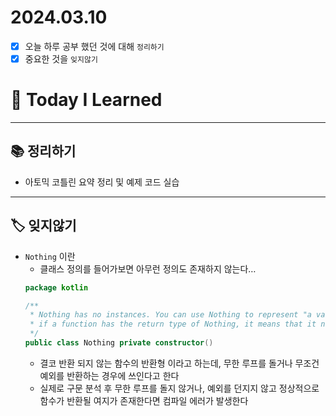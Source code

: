 # 2024.03.10

- [x] 오늘 하루 공부 했던 것에 대해 `정리하기`
- [x] 중요한 것을 `잊지않기`

# 🚩 Today I Learned

---

## 📚 정리하기

- 아토믹 코틀린 요약 정리 및 예제 코드 실습

---

## 🏷 잊지않기

- `Nothing` 이란
  - 클래스 정의를 들어가보면 아무런 정의도 존재하지 않는다…
  ```kotlin
  package kotlin

  /**
   * Nothing has no instances. You can use Nothing to represent "a value that never exists": for example,
   * if a function has the return type of Nothing, it means that it never returns (always throws an exception).
   */
  public class Nothing private constructor()
  ```
  - 결코 반환 되지 않는 함수의 반환형 이라고 하는데, 무한 루프를 돌거나 무조건 예외를 반환하는 경우에 쓰인다고 한다
  - 실제로 구문 분석 후 무한 루프를 돌지 않거나, 예외를 던지지 않고 정상적으로 함수가 반환될 여지가 존재한다면 컴파일 에러가 발생한다
